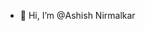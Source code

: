 - 👋 Hi, I’m @Ashish Nirmalkar

<!---
AshishNXI/AshishNXI is a ✨ special ✨ repository because its `README.md` (this file) appears on your GitHub profile.
You can click the Preview link to take a look at your changes.
--->
